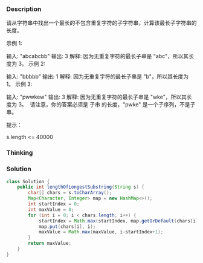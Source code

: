 ### Description

请从字符串中找出一个最长的不包含重复字符的子字符串，计算该最长子字符串的长度。

 

示例 1:

输入: "abcabcbb"
输出: 3 
解释: 因为无重复字符的最长子串是 "abc"，所以其长度为 3。
示例 2:

输入: "bbbbb"
输出: 1
解释: 因为无重复字符的最长子串是 "b"，所以其长度为 1。
示例 3:

输入: "pwwkew"
输出: 3
解释: 因为无重复字符的最长子串是 "wke"，所以其长度为 3。
​     请注意，你的答案必须是 子串 的长度，"pwke" 是一个子序列，不是子串。


提示：

s.length <= 40000

### Thinking

### Solution
```java
class Solution {
    public int lengthOfLongestSubstring(String s) {
        char[] chars = s.toCharArray();
        Map<Character, Integer> map = new HashMap<>();
        int startIndex = 0;
        int maxValue = 0;
        for (int i = 0; i < chars.length; i++) {
            startIndex = Math.max(startIndex, map.getOrDefault(chars[i], -1)+1);
            map.put(chars[i], i);
            maxValue = Math.max(maxValue, i-startIndex+1);
        }
        return maxValue;
    }
}

```